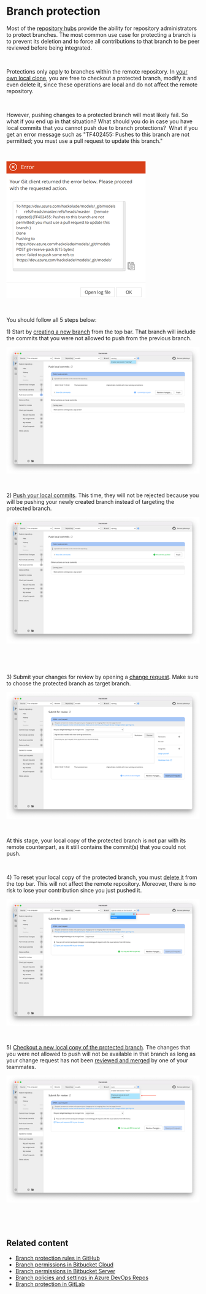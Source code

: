 # Branch protection

Most of the [repository hubs](<Connecttoarepositoryhub.md>) provide the ability for repository administrators to protect branches. The most common use case for protecting a branch is to prevent its deletion and to force all contributions to that branch to be peer reviewed before being integrated.

&nbsp;

Protections only apply to branches within the remote repository. In [your own local clone](<Clonearemoterepository.md>), you are free to checkout a protected branch, modify it and even delete it, since these operations are local and do not affect the remote repository.&nbsp;

&nbsp;

However, pushing changes to a protected branch will most likely fail. So what if you end up in that situation? What should you do in case you have local commits that you cannot push due to branch protections?&nbsp; What if you get an error message such as "TF402455: Pushes to this branch are not permitted; you must use a pull request to update this branch."

&nbsp;

![Workgroup - branch protection error](<lib/Workgroup%20-%20branch%20protection%20error.png>)

&nbsp;

You should follow all 5 steps below:

&#49;) Start by [creating a new branch](<Checkoutabranch.md>) from the top bar. That branch will include the commits that you were not allowed to push from the previous branch.

![Workgroup - branch protection step 1](<lib/Workgroup%20-%20branch%20protection%20step%201.png>)

&nbsp;

&#50;) [Push your local commits](<Pushlocalcommits.md>). This time, they will not be rejected because you will be pushing your newly created branch instead of targeting the protected branch.

![Workgroup - branch protection step 2](<lib/Workgroup%20-%20branch%20protection%20step%202.png>)

&nbsp;

&nbsp;

&#51;) Submit your changes for review by opening a [change request](<Submitforreview.md>). Make sure to choose the protected branch as target branch.

![Workgroup - branch protection step 3](<lib/Workgroup%20-%20branch%20protection%20step%203.png>)

&nbsp;

At this stage, your local copy of the protected branch is not par with its remote counterpart, as it still contains the commit(s) that you could not push.&nbsp;

&nbsp;

&#52;) To reset your local copy of the protected branch, you must [delete it](<Checkoutabranch.md>) from the top bar. This will not affect the remote repository. Moreover, there is no risk to lose your contribution since you just pushed it.

![Workgroup - branch protection step 4](<lib/Workgroup%20-%20branch%20protection%20step%204.png>)

&nbsp;

&#53;) [Checkout a new local copy of the protected branch](<Checkoutabranch.md>). The changes that you were not allowed to push will not be available in that branch as long as your change request has not been [reviewed and merged](<Reviewchangerequests.md>) by one of your teammates.

![Workgroup - branch protection step 5](<lib/Workgroup%20-%20branch%20protection%20step%205.png>)

&nbsp;

&nbsp;

## Related content

* [Branch protection rules in GitHub](<https://docs.github.com/en/repositories/configuring-branches-and-merges-in-your-repository/defining-the-mergeability-of-pull-requests/about-protected-branches> "target=\"\_blank\"")
* [Branch permissions in Bitbucket Cloud](<https://support.atlassian.com/bitbucket-cloud/docs/use-branch-permissions/> "target=\"\_blank\"")
* [Branch permissions in Bitbucket Server](<https://confluence.atlassian.com/bitbucketserver/using-branch-permissions-776639807.html> "target=\"\_blank\"")
* [Branch policies and settings in Azure DevOps Repos](<https://learn.microsoft.com/en-us/azure/devops/repos/git/branch-policies> "target=\"\_blank\"")
* [Branch protection in GitLab](<https://docs.gitlab.com/ee/user/project/protected\_branches.html> "target=\"\_blank\"")

&nbsp;

